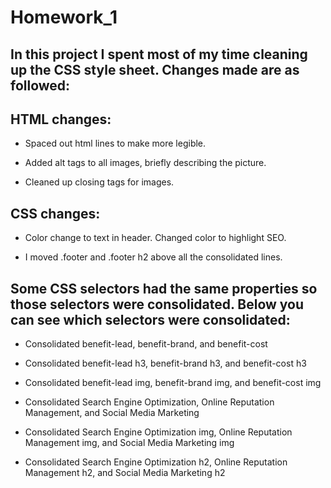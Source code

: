 # Homework_1

## In this project I spent most of my time cleaning up the CSS style sheet. Changes made are as followed:

## HTML changes:

* Spaced out html lines to make more legible.

* Added alt tags to all images, briefly describing the picture.

* Cleaned up closing tags for images. 


## CSS changes:

* Color change to text in header. Changed color to highlight SEO.

* I moved .footer and .footer h2 above all the consolidated lines.


## Some CSS selectors had the same properties so those selectors were consolidated. Below you can see which selectors were consolidated:

* Consolidated benefit-lead, benefit-brand, and benefit-cost 

* Consolidated benefit-lead h3, benefit-brand h3, and benefit-cost h3

* Consolidated benefit-lead img, benefit-brand img, and benefit-cost img

* Consolidated Search Engine Optimization, Online Reputation Management, and Social Media Marketing 

* Consolidated Search Engine Optimization img, Online Reputation Management img, and Social Media Marketing img 

* Consolidated Search Engine Optimization h2, Online Reputation Management h2, and Social Media Marketing  h2